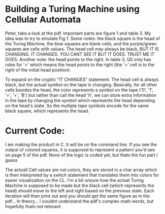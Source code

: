# Building a Turing Machine using Cellular Automata
Peter, take a look at the pdf. Important parts are figure 1 and table 3. My idea was to try to emulate Fig 1. Some notes: the black square is the head of the Turing Machine, the blue squares are blank cells, and the purple/green squares are cells with values. The head cell may always be black, BUT IT IS CHANGING. IT CHANGES. YOU CANT SEE IT BUT IT DOES. TRUST ME IT DOES. Another note: the head points to the right. In table 3, Q0 only has rules for '=' which means the head points to the right (the '=' cell is to the right of the initial head position).

To expand on the cryptic "IT CHANGES" statement: The head cell is always black, but the actual symbol on the tape is changing. Basically, for all other cells besides the head, the color represents a symbol on the tape ('0', '1', '=', '+', 'B') but rather than call the head 'h', we can store extra information in the tape by changing the symbol which represents the head depending on the head's state. So the multiple tape symbols encode for the same black square, which represents the head.

# Current Code:
I am making the product in C. It will be on the command line. If you see the output of colored squares, it is supposed to represent a pattern you'd see on page 5 of the pdf. None of the logic is coded yet, but thats the fun part I guess

The actuall Cell values are not colors, they are stored in a char array which is then interpreted by a switch statement that translates them into colors for easier visualization on the CL. I'm a bit unsure how the actual Turing Machine is supposed to be made but the black cell (which represents the head) should move to the left and right based on the previous state. Each iteration will then print out and you should get the same figure as in the pdf... In theory... I couldnt understand the pdf's complex math words, but hopefully thats not relevant.
